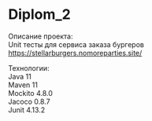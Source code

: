 # Diplom_2

Описание проекта: <br/>
Unit тесты для сервиса заказа бургеров https://stellarburgers.nomoreparties.site/

Технологии:<br/>
Java 11<br/>
Maven 11<br/>
Mockito 4.8.0<br/>
Jacoco 0.8.7<br/>
Junit 4.13.2<br/>

